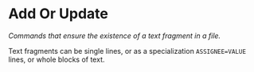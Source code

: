 # Add Or Update

_Commands that ensure the existence of a text fragment in a file._

Text fragments can be single lines, or as a specialization `ASSIGNEE=VALUE` lines, or whole blocks of text.
